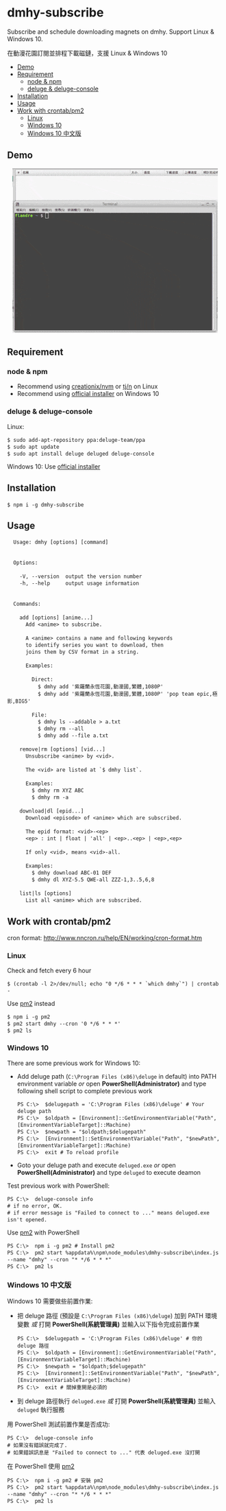 # dmhy-subscribe

Subscribe and schedule downloading magnets on dmhy. Support Linux & Windows 10.

在動漫花園訂閱並排程下載磁鏈，支援 Linux & Windows 10

* [Demo](#demo)
* [Requirement](#requirement)
  + [node & npm](#node--npm)
  + [deluge & deluge-console](#deluge--deluge-console)
* [Installation](#installation)
* [Usage](#usage)
* [Work with crontab/pm2](#work-with-crontabpm2)
  + [Linux](#linux)
  + [Windows 10](#windows-10)
  + [Windows 10 中文版](#windows-10-%E4%B8%AD%E6%96%87%E7%89%88)

## Demo

<p align="center">
  <img src="./preview.gif"/>
</p>

## Requirement

### node & npm
- Recommend using [creationix/nvm](https://github.com/creationix/nvm)
 or [tj/n](https://github.com/tj/n) on Linux
- Recommend using [official installer](https://nodejs.org/) on Windows 10

### deluge & deluge-console

Linux:
```
$ sudo add-apt-repository ppa:deluge-team/ppa
$ sudo apt update
$ sudo apt install deluge deluged deluge-console
```

Windows 10:
Use [official installer](http://dev.deluge-torrent.org/wiki/Download)

## Installation

```
$ npm i -g dmhy-subscribe
```

## Usage

```
  Usage: dmhy [options] [command]


  Options:

    -V, --version  output the version number
    -h, --help     output usage information


  Commands:

    add [options] [anime...]
      Add <anime> to subscribe.

      A <anime> contains a name and following keywords
      to identify series you want to download, then
      joins them by CSV format in a string.

      Examples:

        Direct:
          $ dmhy add '紫羅蘭永恆花園,動漫國,繁體,1080P'
          $ dmhy add '紫羅蘭永恆花園,動漫國,繁體,1080P' 'pop team epic,極影,BIG5'

        File:
          $ dmhy ls --addable > a.txt
          $ dmhy rm --all
          $ dmhy add --file a.txt

    remove|rm [options] [vid...]
      Unsubscribe <anime> by <vid>.

      The <vid> are listed at `$ dmhy list`.

      Examples:
        $ dmhy rm XYZ ABC
        $ dmhy rm -a

    download|dl [epid...]
      Download <episode> of <anime> which are subscribed.

      The epid format: <vid>-<ep>
      <ep> : int | float | 'all' | <ep>..<ep> | <ep>,<ep>

      If only <vid>, means <vid>-all.

      Examples:
        $ dmhy download ABC-01 DEF
        $ dmhy dl XYZ-5.5 QWE-all ZZZ-1,3..5,6,8

    list|ls [options]
      List all <anime> which are subscribed.
```

## Work with crontab/pm2

cron format: http://www.nncron.ru/help/EN/working/cron-format.htm

### Linux

Check and fetch every 6 hour
```
$ (crontab -l 2>/dev/null; echo "0 */6 * * * `which dmhy`") | crontab -
```

Use [pm2](http://pm2.keymetrics.io/) instead
```
$ npm i -g pm2
$ pm2 start dmhy --cron '0 */6 * * *'
$ pm2 ls
```

### Windows 10

There are some previous work for Windows 10:

- Add deluge path (`C:\Program Files (x86)\deluge` in default) into PATH environment variable *or* open **PowerShell(Administrator)** and type following shell script to complete previous work
  ```shell
  PS C:\>  $delugepath = 'C:\Program Files (x86)\deluge' # Your deluge path
  PS C:\>  $oldpath = [Environment]::GetEnvironmentVariable("Path", [EnvironmentVariableTarget]::Machine)
  PS C:\>  $newpath = "$oldpath;$delugepath"
  PS C:\>  [Environment]::SetEnvironmentVariable("Path", "$newPath", [EnvironmentVariableTarget]::Machine)
  PS C:\>  exit # To reload profile
  ```
- Goto your deluge path and execute `deluged.exe` *or* open **PowerShell(Administrator)** and type `deluged` to execute deamon

Test previous work with PowerShell:
```
PS C:\>  deluge-console info
# if no error, OK.
# if error message is "Failed to connect to ..." means deluged.exe isn't opened.
```

Use [pm2](http://pm2.keymetrics.io/) with PowerShell
```
PS C:\>  npm i -g pm2 # Install pm2
PS C:\>  pm2 start %appdata%\npm\node_modules\dmhy-subscribe\index.js --name "dmhy" --cron "* */6 * * *"
PS C:\>  pm2 ls
```

### Windows 10 中文版

Windows 10 需要做些前置作業:

- 把 deluge 路徑 (預設是 `C:\Program Files (x86)\deluge`) 加到 PATH 環境變數 *或* 打開 **PowerShell(系統管理員)** 並輸入以下指令完成前置作業
  ```shell
  PS C:\>  $delugepath = 'C:\Program Files (x86)\deluge' # 你的 deluge 路徑
  PS C:\>  $oldpath = [Environment]::GetEnvironmentVariable("Path", [EnvironmentVariableTarget]::Machine)
  PS C:\>  $newpath = "$oldpath;$delugepath"
  PS C:\>  [Environment]::SetEnvironmentVariable("Path", "$newPath", [EnvironmentVariableTarget]::Machine)
  PS C:\>  exit # 關掉重開是必須的
  ```
- 到 deluge 路徑執行 `deluged.exe` *或*  打開 **PowerShell(系統管理員)** 並輸入 `deluged` 執行服務

用 PowerShell 測試前置作業是否成功:
```
PS C:\>  deluge-console info
# 如果沒有錯誤就完成了.
# 如果錯誤訊息是 "Failed to connect to ..." 代表 deluged.exe 沒打開
```

在 PowerShell 使用 [pm2](http://pm2.keymetrics.io/)
```
PS C:\>  npm i -g pm2 # 安裝 pm2
PS C:\>  pm2 start %appdata%\npm\node_modules\dmhy-subscribe\index.js --name "dmhy" --cron "* */6 * * *"
PS C:\>  pm2 ls
```
